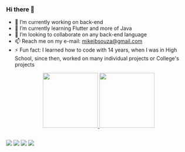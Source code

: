 ### Hi there 👋
- 🔭 I’m currently working on back-end
- 🌱 I’m currently learning Flutter and more of Java
- 👯 I’m looking to collaborate on any back-end language
- 📫 Reach me on my e-mail: mikejbsouza@gmail.com
- ⚡ Fun fact: I learned how to code with 14 years, when I was in High School, since then, worked on many individual projects or College's projects

<div align="center">
  <a href="https://github.com/mikejhoeb">
  <img height="150em" src="https://github-readme-stats-sigma-five.vercel.app/api?username=mikejhoeb&show_icons=true&theme=dark&include_all_commits=true&count_private=true"/>
  <img height="150em" src="https://github-readme-stats-sigma-five.vercel.app/api/top-langs/?username=mikejhoeb&layout=compact&langs_count=7&theme=dark"/>
</div>
  
  ##
  
  <div> 
  <a href="https://www.linkedin.com/in/mike-jhoe/" target="_blank"><img src="https://img.shields.io/badge/-LinkedIn-%230077B5?style=for-the-badge&logo=linkedin&logoColor=white" target="_blank"></a> 
  <a href = "mailto:mikejbsouza@gmail.com"><img src="https://img.shields.io/badge/-Gmail-%23333?style=for-the-badge&logo=gmail&logoColor=red" target="_blank"></a>
      <a href="https://instagram.com/mikejhoe" target="_blank"><img src="https://img.shields.io/badge/-Instagram-%23E4405F?style=for-the-badge&logo=instagram&logoColor=white" target="_blank"></a>
 	<a href="https://www.twitch.tv/mikejhoeb" target="_blank"><img src="https://img.shields.io/badge/Twitch-9146FF?style=for-the-badge&logo=twitch&logoColor=white" target="_blank"></a>
  </div>

